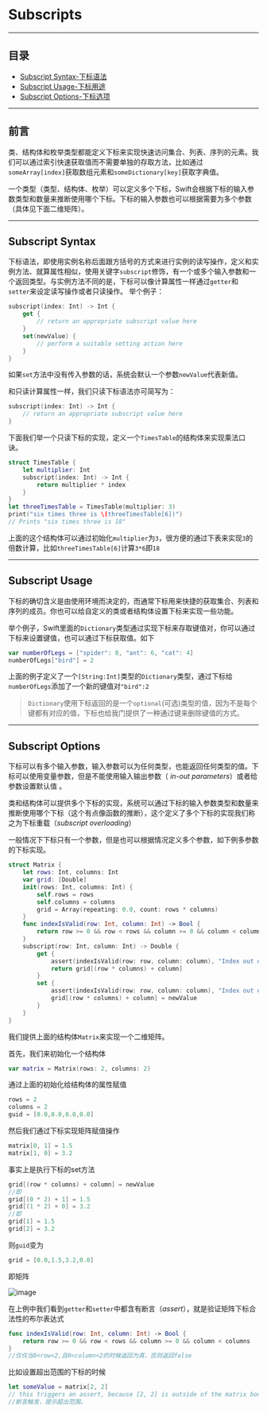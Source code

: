 # Subscripts

---
## 目录

- [Subscript Syntax-下标语法](#subscript-syntax)
- [Subscript Usage-下标用途](#subscript-usage)
- [Subscript Options-下标选项](#subscript-options)

---
## 前言

类、结构体和枚举类型都能定义下标来实现快速访问集合、列表、序列的元素。我们可以通过索引快速获取值而不需要单独的存取方法，比如通过`someArray[index]`获取数组元素和`someDictionary[key]`获取字典值。


一个类型（类型、结构体、枚举）可以定义多个下标，Swift会根据下标的输入参数类型和数量来推断使用哪个下标。下标的输入参数也可以根据需要为多个参数（具体见下面二维矩阵）。

---
## Subscript Syntax
下标语法，即使用实例名称后面跟方括号的方式来进行实例的读写操作，定义和实例方法、就算属性相似，使用关键字`subscript`修饰，有一个或多个输入参数和一个返回类型。与实例方法不同的是，下标可以像计算属性一样通过`getter`和`setter`来设定读写操作或者只读操作。
举个例子：

```swift
subscript(index: Int) -> Int {
    get {
        // return an appropriate subscript value here
    }
    set(newValue) {
        // perform a suitable setting action here
    }
}
```
如果`set`方法中没有传入参数的话，系统会默认一个参数`newValue`代表新值。

和只读计算属性一样，我们只读下标语法亦可简写为：


```swift
subscript(index: Int) -> Int {
    // return an appropriate subscript value here
}
```

下面我们举一个只读下标的实现，定义一个`TimesTable`的结构体来实现乘法口诀。

```swift
struct TimesTable {
    let multiplier: Int
    subscript(index: Int) -> Int {
        return multiplier * index
    }
}
let threeTimesTable = TimesTable(multiplier: 3)
print("six times three is \(threeTimesTable[6])")
// Prints "six times three is 18"
```
上面的这个结构体可以通过初始化`multiplier`为`3`，很方便的通过下表来实现`3`的倍数计算，比如`threeTimesTable[6]`计算`3*6`即`18`


---
## Subscript Usage

下标的确切含义是由使用环境而决定的，而通常下标用来快捷的获取集合、列表和序列的成员。你也可以给自定义的类或者结构体设置下标来实现一些功能。

举个例子，Swift里面的`Dictionary`类型通过实现下标来存取键值对，你可以通过下标来设置键值，也可以通过下标获取值。如下


```swift
var numberOfLegs = ["spider": 8, "ant": 6, "cat": 4]
numberOfLegs["bird"] = 2
```

上面的例子定义了一个`[String:Int]`类型的`Dictionary`类型，通过下标给`numberOfLegs`添加了一个新的键值对`"bird":2`


> `Dictionary`使用下标返回的是一个`optional`(可选)类型的值，因为不是每个键都有对应的值，下标也给我门提供了一种通过键来删除键值的方式。

---
## Subscript Options

下标可以有多个输入参数，输入参数可以为任何类型，也能返回任何类型的值。下标可以使用变量参数，但是不能使用输入输出参数（ *in-out parameters*）或者给参数设置默认值
。

类和结构体可以提供多个下标的实现，系统可以通过下标的输入参数类型和数量来推断使用哪个下标（这个有点像函数的推断），这个定义了多个下标的实现我们称之为下标重载（*subscript overloading*）

一般情况下下标只有一个参数，但是也可以根据情况定义多个参数，如下例多参数的下标实现。


```swift
struct Matrix {
    let rows: Int, columns: Int
    var grid: [Double]
    init(rows: Int, columns: Int) {
        self.rows = rows
        self.columns = columns
        grid = Array(repeating: 0.0, count: rows * columns)
    }
    func indexIsValid(row: Int, column: Int) -> Bool {
        return row >= 0 && row < rows && column >= 0 && column < columns
    }
    subscript(row: Int, column: Int) -> Double {
        get {
            assert(indexIsValid(row: row, column: column), "Index out of range")
            return grid[(row * columns) + column]
        }
        set {
            assert(indexIsValid(row: row, column: column), "Index out of range")
            grid[(row * columns) + column] = newValue
        }
    }
}

```

我们提供上面的结构体`Matrix`来实现一个二维矩阵。

首先，我们来初始化一个结构体
```swift
var matrix = Matrix(rows: 2, columns: 2)

```
通过上面的初始化给结构体的属性赋值

```swift
rows = 2
columns = 2
guid = [0.0,0.0,0.0,0.0]
```
然后我们通过下标实现矩阵赋值操作

```swift
matrix[0, 1] = 1.5
matrix[1, 0] = 3.2
```
事实上是执行下标的set方法


```swift
grid[(row * columns) + column] = newValue
//即
grid[(0 * 2) + 1] = 1.5
grid[(1 * 2) + 0] = 3.2
//即
grid[1] = 1.5
grid[2] = 3.2
```
则`guid`变为

```swift
grid = [0.0,1.5,3.2,0.0]
```
即矩阵

![image](https://developer.apple.com/library/content/documentation/Swift/Conceptual/Swift_Programming_Language/Art/subscriptMatrix02_2x.png)

在上例中我们看到`getter`和`setter`中都含有断言（*assert*），就是验证矩阵下标合法性的布尔表达式

```swift
func indexIsValid(row: Int, column: Int) -> Bool {
    return row >= 0 && row < rows && column >= 0 && column < columns
}
//仅仅当0<row<2,且0<column<2的时候返回为真，否则返回false

```
比如设置超出范围的下标的时候

```swift
let someValue = matrix[2, 2]
// this triggers an assert, because [2, 2] is outside of the matrix bounds
//断言触发，提示超出范围。

```

